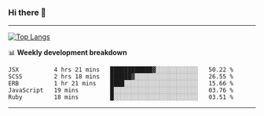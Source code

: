 ### Hi there 👋

-------
[![Top Langs](https://github-readme-stats.vercel.app/api/top-langs/?username=ashish-r)](https://github.com/anuraghazra/github-readme-stats)

📊 **Weekly development breakdown**
<!--START_SECTION:waka-->
```text
JSX          4 hrs 21 mins   ████████████▓░░░░░░░░░░░░   50.22 % 
SCSS         2 hrs 18 mins   ██████▓░░░░░░░░░░░░░░░░░░   26.55 % 
ERB          1 hr 21 mins    ████░░░░░░░░░░░░░░░░░░░░░   15.66 % 
JavaScript   19 mins         █░░░░░░░░░░░░░░░░░░░░░░░░   03.76 % 
Ruby         18 mins         █░░░░░░░░░░░░░░░░░░░░░░░░   03.51 % 
```
<!--END_SECTION:waka-->
-------

<!--
**ashish-r/ashish-r** is a ✨ _special_ ✨ repository because its `README.md` (this file) appears on your GitHub profile.

Here are some ideas to get you started:

- 🔭 I’m currently working on ...
- 🌱 I’m currently learning ...
- 👯 I’m looking to collaborate on ...
- 🤔 I’m looking for help with ...
- 💬 Ask me about ...
- 📫 How to reach me: ...
- 😄 Pronouns: ...
- ⚡ Fun fact: ...
-->
